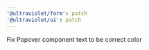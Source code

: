 ```yaml
---
'@ultraviolet/form': patch
'@ultraviolet/ui': patch
---
```


Fix Popover component text to be correct color
